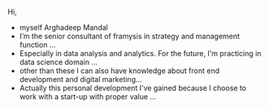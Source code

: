 Hi, 
- myself Arghadeep Mandal
- I’m the senior consultant of framysis in strategy and management function ...
- Especially in data analysis and analytics. For the future, I'm practicing in data science domain ...
- other than these I can also have knowledge about front end development and digital marketing...
- Actually this personal development I've gained because I choose to work with a start-up with proper value ...

<!---
ArghadeepMandal/ArghadeepMandal is a ✨ special ✨ repository because its `README.md` (this file) appears on your GitHub profile.
You can click the Preview link to take a look at your changes.
--->
